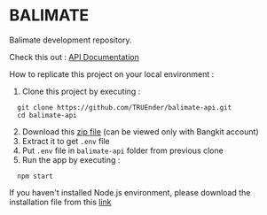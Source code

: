 # BALIMATE

Balimate development repository.

Check this out : [API Documentation](https://docs.google.com/document/d/1SFTBoBo30kW263H4y3JMn43nyNoGhMoSBQc7AmzYBdg/edit?usp=sharing)

How to replicate this project on your local environment :
1. Clone this project by executing :
```
  git clone https://github.com/TRUEnder/balimate-api.git
  cd balimate-api
```
2. Download this [zip file](https://drive.google.com/file/d/1K-oc_2Fwicl7okEwvbw0tMCpgOFnNzzS/view?usp=sharing) (can be viewed only with Bangkit account)
3. Extract it to get `.env` file
4. Put `.env` file in `balimate-api` folder from previous clone
5. Run the app by executing :
```
  npm start
```
If you haven't installed Node.js environment, please download the installation file from this [link](https://nodejs.org/en/download)
